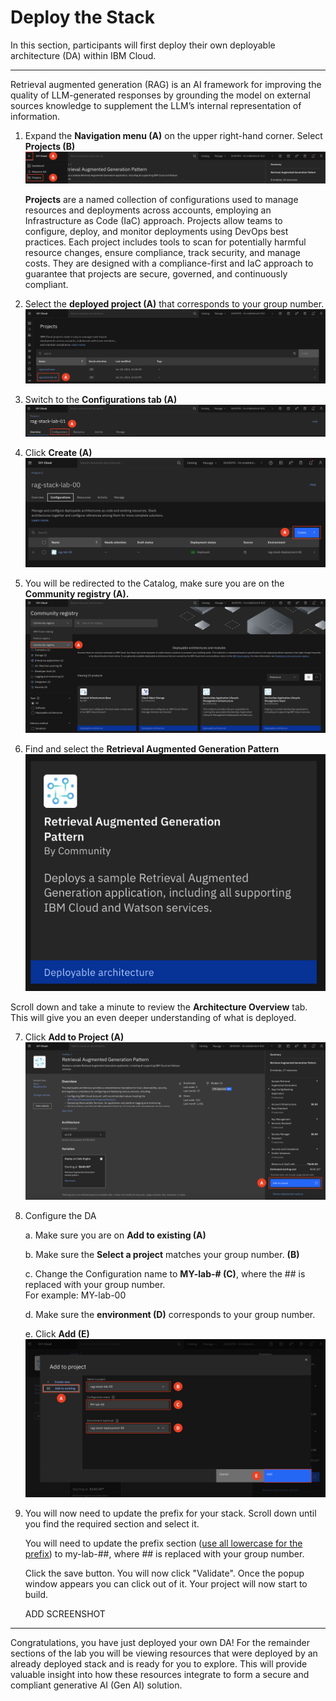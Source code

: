 # Deploy the Stack 

In this section, participants will first deploy their own deployable architecture (DA) within IBM Cloud.
______

Retrieval augmented generation (RAG) is an AI framework for improving the quality of LLM-generated responses by grounding the model on external sources knowledge to supplement the LLM’s internal representation of information.

1. Expand the **Navigation menu (A)** on the upper right-hand corner. Select **Projects (B)**
![alt text](../images/1.1.1.png)

     **Projects** are a named collection of configurations used to manage resources and deployments across accounts, employing an Infrastructure as Code (IaC) approach. Projects allow teams to configure, deploy, and monitor deployments using DevOps best practices. Each project includes tools to scan for potentially harmful resource changes, ensure compliance, track security, and manage costs. They are designed with a compliance-first and IaC approach to guarantee that projects are secure, governed, and continuously compliant.


2. Select the **deployed project (A)** that corresponds to your group number.
![alt text](../images/1.1.2.png)

3. Switch to the **Configurations tab (A)**
![alt text](../images/1.1.3.png)

4. Click **Create (A)**
![alt text](../images/1.1.4.png)

5. You will be redirected to the Catalog, make sure you are on the **Community registry (A).**
![alt text](../images/1.1.5.png)

6. Find and select the **Retrieval Augmented Generation Pattern** <br>
![alt text](../images/1.1.6.png)

Scroll down and take a minute to review the **Architecture Overview** tab. This will give you an even deeper understanding of what is deployed.

7. Click **Add to Project (A)** <br>
![alt text](../images/1.1.7.png)

8. Configure the DA <br>

    a. Make sure you are on **Add to existing (A)** <br>

    b. Make sure the **Select a project** matches your group number. **(B)**

    c. Change the Configuration name to **MY-lab-# (C)**, where the ## is replaced with your group number. <br> 
    For example: MY-lab-00
  
    d. Make sure the **environment (D)** corresponds to your group number.<br>
    
    e. Click **Add (E)** <br>
![alt text](../images/1.1.8.a-e.png)

9. You will now need to update the prefix for your stack. Scroll down until you find the required section and select it. 
    
    You will need to update the prefix section (<ins>use all lowercase for the prefix</ins>) to my-lab-##, where ## is replaced with your group number. 

    Click the save button. You will now click "Validate". Once the popup window appears you can click out of it. Your project will now start to build. 
    
    ADD SCREENSHOT

___

Congratulations, you have just deployed your own DA! For the remainder sections of the lab you will be viewing resources that were deployed by an already deployed stack and is ready for you to explore. This will provide valuable insight into how these resources integrate to form a secure and compliant generative AI (Gen AI) solution.